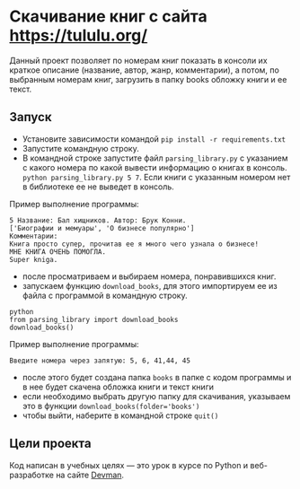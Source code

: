 # Скачивание книг с сайта https://tululu.org/

Данный проект позволяет по номерам книг показать в консоли их краткое описание (название, автор, жанр, комментарии), 
а потом, по выбранным номерам книг, загрузить в папку books обложку книги и ее текст. 

## Запуск

- Установите зависимости командой `pip install -r requirements.txt`
- Запустите командную строку.
- В командной строке запустите файл `parsing_library.py` с указанием с какого номера по какой вывести информацию о книгах в консоль.
`python parsing_library.py 5 7`. Если книги с указанным номером нет в библиотеке ее не выведет в консоль.

Пример выполнение программы:
```
5 Название: Бал хищников. Автор: Брук Конни.
['Биографии и мемуары', 'О бизнесе популярно']
Комментарии:
Книга просто супер, прочитав ее я много чего узнала о бизнесе!
МНЕ КНИГА ОЧЕНЬ ПОМОГЛА.
Super kniga.
```
- после просматриваем и выбираем номера, понравившихся книг.
- запускаем функцию `download_books`, для этого импортируем ее из файла с программой в командную строку.
```pycon
python
from parsing_library import download_books
download_books()
```
Пример выполнение программы:
```
Введите номера через запятую: 5, 6, 41,44, 45
```
- после этого будет создана папка `books` в папке с кодом программы и в нее будет скачена обложка книги и текст книги
- если необходимо выбрать другую папку для скачивания, указываем это в функции
`download_books(folder='books')`
- чтобы выйти, наберите в командной строке `quit()`

## Цели проекта

Код написан в учебных целях — это урок в курсе по Python и веб-разработке на сайте [Devman](https://dvmn.org).
